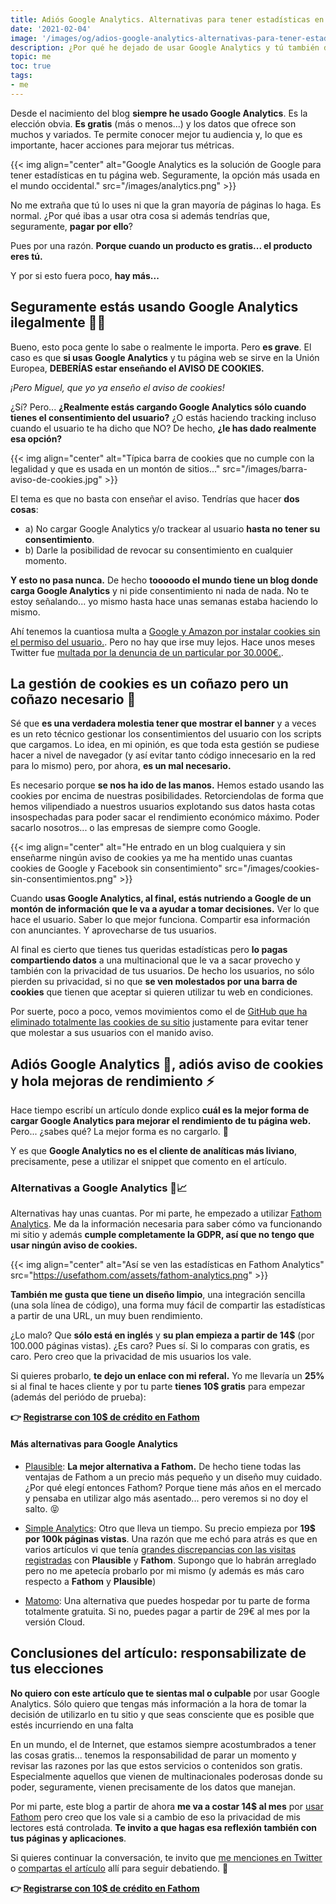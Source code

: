 ```yaml
---
title: Adiós Google Analytics. Alternativas para tener estadísticas en tu web
date: '2021-02-04'
image: '/images/og/adios-google-analytics-alternativas-para-tener-estadisticas-en-tu-web.png'
description: ¿Por qué he dejado de usar Google Analytics y tú también deberías? Además, te doy algunas alternativas que puedes utilizar en su lugar
topic: me
toc: true
tags:
- me
---
```


Desde el nacimiento del blog **siempre he usado Google Analytics**. Es la elección obvia. **Es gratis** (más o menos...) y los datos que ofrece son muchos y variados. Te permite conocer mejor tu audiencia y, lo que es importante, hacer acciones para mejorar tus métricas.

{{< img align="center" alt="Google Analytics es la solución de Google para tener estadísticas en tu página web. Seguramente, la opción más usada en el mundo occidental." src="/images/analytics.png" >}}

No me extraña que tú lo uses ni que la gran mayoría de páginas lo haga. Es normal. ¿Por qué ibas a usar otra cosa si además tendrías que, seguramente, **pagar por ello**?

Pues por una razón. **Porque cuando un producto es gratis... el producto eres tú.**

Y por si esto fuera poco, **hay más...**

## Seguramente estás usando Google Analytics ilegalmente 👮‍♂️

Bueno, esto poca gente lo sabe o realmente le importa. Pero **es grave**. El caso es que **si usas Google Analytics** y tu página web se sirve en la Unión Europea, **DEBERÍAS estar enseñando el AVISO DE COOKIES.**

*¡Pero Miguel, que yo ya enseño el aviso de cookies!*

¿Sí? Pero... **¿Realmente estás cargando Google Analytics sólo cuando tienes el consentimiento del usuario?** ¿O estás haciendo tracking incluso cuando el usuario te ha dicho que NO? De hecho, **¿le has dado realmente esa opción?**

{{< img align="center" alt="Típica barra de cookies que no cumple con la legalidad y que es usada en un montón de sitios..." src="/images/barra-aviso-de-cookies.jpg" >}}

El tema es que no basta con enseñar el aviso. Tendrías que hacer **dos cosas**:

* a) No cargar Google Analytics y/o trackear al usuario **hasta no tener su consentimiento**.
* b) Darle la posibilidad de revocar su consentimiento en cualquier momento.

**Y esto no pasa nunca.** De hecho **tooooodo el mundo tiene un blog donde carga Google Analytics** y ni pide consentimiento ni nada de nada. No te estoy señalando... yo mismo hasta hace unas semanas estaba haciendo lo mismo.

Ahí tenemos la cuantiosa multa a [Google y Amazon por instalar cookies sin el permiso del usuario.](https://twitter.com/CNIL/status/1336931161621327872). Pero no hay que irse muy lejos. Hace unos meses Twitter fue [multada por la denuncia de un particular por 30.000€.](https://confilegal.com/20200611-proteccion-de-datos-multa-a-twitter-con-30-000-euros-por-una-infraccion-leve-en-su-politica-de-cookies/).

## La gestión de cookies es un coñazo pero un coñazo necesario 🛑

Sé que **es una verdadera molestia tener que mostrar el banner** y a veces es un reto técnico gestionar los consentimientos del usuario con los scripts que cargamos. Lo idea, en mi opinión, es que toda esta gestión se pudiese hacer a nivel de navegador (y así evitar tanto código innecesario en la red para lo mismo) pero, por ahora, **es un mal necesario.**

Es necesario porque **se nos ha ido de las manos.** Hemos estado usando las cookies por encima de nuestras posibilidades. Retorciendolas de forma que hemos vilipendiado a nuestros usuarios explotando sus datos hasta cotas insospechadas para poder sacar el rendimiento económico máximo. Poder sacarlo nosotros... o las empresas de siempre como Google.

{{< img align="center" alt="He entrado en un blog cualquiera y sin enseñarme ningún aviso de cookies ya me ha mentido unas cuantas cookies de Google y Facebook sin consentimiento" src="/images/cookies-sin-consentimientos.png" >}}

Cuando **usas Google Analytics, al final, estás nutriendo a Google de un montón de información que le va a ayudar a tomar decisiones.** Ver lo que hace el usuario. Saber lo que mejor funciona. Compartir esa información con anunciantes. Y aprovecharse de tus usuarios.

Al final es cierto que tienes tus queridas estadísticas pero **lo pagas compartiendo datos** a una multinacional que le va a sacar provecho y también con la privacidad de tus usuarios. De hecho los usuarios, no sólo pierden su privacidad, si no que **se ven molestados por una barra de cookies** que tienen que aceptar si quieren utilizar tu web en condiciones.

Por suerte, poco a poco, vemos movimientos como el de [GitHub que ha eliminado totalmente las cookies de su sitio](https://github.blog/2020-12-17-no-cookie-for-you/) justamente para evitar tener que molestar a sus usuarios con el manido aviso.

## Adiós Google Analytics 👋, adiós aviso de cookies y hola mejoras de rendimiento ⚡

Hace tiempo escribí un artículo donde explico **cuál es la mejor forma de cargar Google Analytics para mejorar el rendimiento de tu página web.** Pero... ¿sabes qué? La mejor forma es no cargarlo. 🤣

Y es que **Google Analytics no es el cliente de analíticas más liviano**, precisamente, pese a utilizar el snippet que comento en el artículo.

### Alternativas a Google Analytics 🔀📈

Alternativas hay unas cuantas. Por mi parte, he empezado a utilizar [Fathom Analytics](https://usefathom.com/ref/8C8RPY). Me da la información necesaria para saber cómo va funcionando mi sitio y además **cumple completamente la GDPR, así que no tengo que usar ningún aviso de cookies.**

{{< img align="center" alt="Así se ven las estadísticas en Fathom Analytics" src="https://usefathom.com/assets/fathom-analytics.png" >}}

**También me gusta que tiene un diseño limpio**, una integración sencilla (una sola línea de código), una forma muy fácil de compartir las estadísticas a partir de una URL, un muy buen rendimiento.

¿Lo malo? Que **sólo está en inglés** y **su plan empieza a partir de 14$** (por 100.000 páginas vistas). ¿Es caro? Pues sí. Si lo comparas con gratis, es caro. Pero creo que la privacidad de mis usuarios los vale.

Si quieres probarlo, **te dejo un enlace con mi referal.** Yo me llevaría un **25%** si al final te haces cliente y por tu parte **tienes 10$ gratis** para empezar (además del periódo de prueba):

**👉 [Registrarse con 10$ de crédito en Fathom](https://usefathom.com/ref/8C8RPY)**

#### Más alternativas para Google Analytics

* [Plausible](https://plausible.io/): **La mejor alternativa a Fathom.** De hecho tiene todas las ventajas de Fathom a un precio más pequeño y un diseño muy cuidado. ¿Por qué elegí entonces Fathom? Porque tiene más años en el mercado y pensaba en utilizar algo más asentado... pero veremos si no doy el salto. 😝

* [Simple Analytics](https://simpleanalytics.com/): Otro que lleva un tiempo. Su precio empieza por **19$ por 100k páginas vistas**. Una razón que me echó para atrás es que en varios artículos vi que tenía [grandes discrepancias con las visitas registradas](https://dev.to/hmhrex/a-comparison-of-the-top-3-privacy-focused-analytics-platforms-209m) con **Plausible** y **Fathom**. Supongo que lo habrán arreglado pero no me apetecía probarlo por mi mismo (y además es más caro respecto a **Fathom** y **Plausible**)

* [Matomo](https://matomo.org/): Una alternativa que puedes hospedar por tu parte de forma totalmente gratuita. Si no, puedes pagar a partir de 29€ al mes por la versión Cloud.

## Conclusiones del artículo: responsabilizate de tus elecciones

**No quiero con este artículo que te sientas mal o culpable** por usar Google Analytics. Sólo quiero que tengas más información a la hora de tomar la decisión de utilizarlo en tu sitio y que seas consciente que es posible que estés incurriendo en una falta

En un mundo, el de Internet, que estamos siempre acostumbrados a tener las cosas gratis... tenemos la responsabilidad de parar un momento y revisar las razones por las que estos servicios o contenidos son gratis. Especialmente aquellos que vienen de multinacionales poderosas donde su poder, seguramente, vienen precisamente de los datos que manejan.

Por mi parte, este blog a partir de ahora **me va a costar 14$ al mes** por [usar Fathom](https://usefathom.com/ref/8C8RPY) pero creo que los vale si a cambio de eso la privacidad de mis lectores está controlada. **Te invito a que hagas esa reflexión también con tus páginas y aplicaciones**.

Si quieres continuar la conversación, te invito que [me menciones en Twitter](https://twitter.com/midudev) o [compartas el artículo](https://twitter.com/share?url=https%3a%2f%2fmidu.dev%2fadios-google-analytics-alternativas-para-tener-estadisticas-en-tu-web%2f&text=%22Adi%c3%b3s%20Google%20Analytics.%20Alternativas%20para%20tener%20estad%c3%adsticas%20en%20tu%20web%22%20por%20@midudev) allí para seguir debatiendo. 👋

**👉 [Registrarse con 10$ de crédito en Fathom](https://usefathom.com/ref/8C8RPY)**
